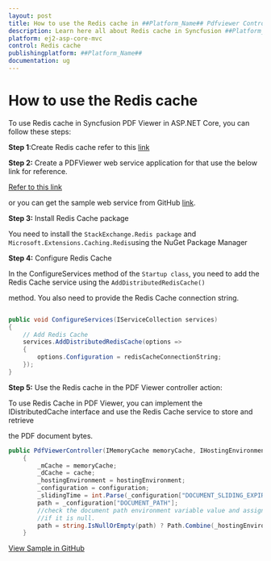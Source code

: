 ```yaml
---
layout: post
title: How to use the Redis cache in ##Platform_Name## Pdfviewer Control | Syncfusion
description: Learn here all about Redis cache in Syncfusion ##Platform_Name## Pdfviewer component of Syncfusion Essential JS 2 and more.
platform: ej2-asp-core-mvc
control: Redis cache
publishingplatform: ##Platform_Name##
documentation: ug
---
```


# How to use the Redis cache

To use Redis cache in Syncfusion PDF Viewer in ASP.NET Core, you can follow these steps:

**Step 1**:Create Redis cache refer to this [link](https://learn.microsoft.com/en-us/azure/azure-cache-for-redis/cache-dotnet-how-to-use-azure-redis-cache)

**Step 2:**  Create a PDFViewer web service application for that use the below link for reference.

[Refer to this link](https://www.syncfusion.com/kb/11063/how-to-create-pdf-viewer-web-service-in-net-core-3-0-and-above)

or you can get the sample web service from GitHub [link](https://github.com/SyncfusionExamples/EJ2-PDFViewer-WebServices).

**Step 3:**  Install Redis Cache package

You need to install the `StackExchange.Redis package` and `Microsoft.Extensions.Caching.Redis`using the NuGet Package Manager 

**Step 4:**  Configure Redis Cache

In the ConfigureServices method of the `Startup class`, you need to add the Redis Cache service using the `AddDistributedRedisCache()`

method. You also need to provide the Redis Cache connection string.

```cs

public void ConfigureServices(IServiceCollection services)
{
    // Add Redis Cache
    services.AddDistributedRedisCache(options =>
    {
        options.Configuration = redisCacheConnectionString;
    });
}

```

**Step 5:** Use the Redis cache in the PDF Viewer controller action:

To use Redis Cache in PDF Viewer, you can implement the IDistributedCache interface and use the Redis Cache service to store and 
retrieve

the PDF document bytes.

```cs
public PdfViewerController(IMemoryCache memoryCache, IHostingEnvironment hostingEnvironment, IDistributedCache cache, IConfiguration configuration)
    {
        _mCache = memoryCache;
        _dCache = cache;
        _hostingEnvironment = hostingEnvironment;
        _configuration = configuration;
        _slidingTime = int.Parse(_configuration["DOCUMENT_SLIDING_EXPIRATION_TIME"]);
        path = _configuration["DOCUMENT_PATH"];
        //check the document path environment variable value and assign default data folder
        //if it is null.
        path = string.IsNullOrEmpty(path) ? Path.Combine(_hostingEnvironment.ContentRootPath, "Data") : Path.Comb(_hostingEnvironment.ContentRootPath, path);
    }

```

[View Sample in GitHub]()